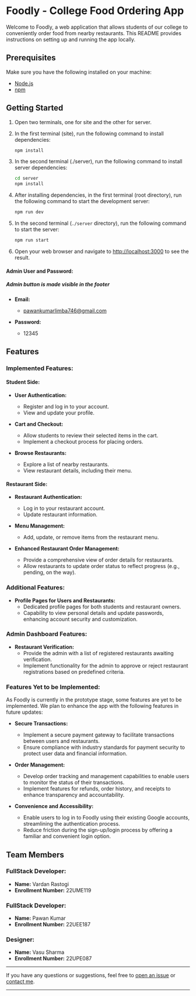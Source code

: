 # Foodly - College Food Ordering App

Welcome to Foodly, a web application that allows students of our college to conveniently order food from nearby restaurants. This README provides instructions on setting up and running the app locally.

## Prerequisites

Make sure you have the following installed on your machine:

- [Node.js](https://nodejs.org/)
- [npm](https://www.npmjs.com/)

## Getting Started

1. Open two terminals, one for site and the other for server.

2. In the first terminal (site), run the following command to install dependencies:

   ```bash
   npm install
   ```

3. In the second terminal (./server), run the following command to install server dependencies:

   ```bash
   cd server
   npm install
   ```

4. After installing dependencies, in the first terminal (root directory), run the following command to start the development server:

   ```bash
   npm run dev
   ```

5. In the second terminal (`./server` directory), run the following command to start the server:

   ```bash
   npm run start
   ```

6. Open your web browser and navigate to [http://localhost:3000](http://localhost:3000) to see the result.

#### Admin User and Password:

##### Admin button is made visible in the footer

- **Email:**

  - pawankumarlimba746@gmail.com

- **Password:**
  - 12345

## Features

### Implemented Features:

#### Student Side:

- **User Authentication:**

  - Register and log in to your account.
  - View and update your profile.

- **Cart and Checkout:**

  - Allow students to review their selected items in the cart.
  - Implement a checkout process for placing orders.

- **Browse Restaurants:**

  - Explore a list of nearby restaurants.
  - View restaurant details, including their menu.

#### Restaurant Side:

- **Restaurant Authentication:**

  - Log in to your restaurant account.
  - Update restaurant information.

- **Menu Management:**

  - Add, update, or remove items from the restaurant menu.

- **Enhanced Restaurant Order Management:**

  - Provide a comprehensive view of order details for restaurants.
  - Allow restaurants to update order status to reflect progress (e.g., pending, on the way).

### Additional Features:

- **Profile Pages for Users and Restaurants:**
  - Dedicated profile pages for both students and restaurant owners.
  - Capability to view personal details and update passwords, enhancing account security and customization.

### Admin Dashboard Features:

- **Restaurant Verification:**
  - Provide the admin with a list of registered restaurants awaiting verification.
  - Implement functionality for the admin to approve or reject restaurant registrations based on predefined criteria.

### Features Yet to be Implemented:

As Foodly is currently in the prototype stage, some features are yet to be implemented. We plan to enhance the app with the following features in future updates:

- **Secure Transactions:**

  - Implement a secure payment gateway to facilitate transactions between users and restaurants.
  - Ensure compliance with industry standards for payment security to protect user data and financial information.

- **Order Management:**

  - Develop order tracking and management capabilities to enable users to monitor the status of their transactions.
  - Implement features for refunds, order history, and receipts to enhance transparency and accountability.

- **Convenience and Accessibility:**
  - Enable users to log in to Foodly using their existing Google accounts, streamlining the authentication process.
  - Reduce friction during the sign-up/login process by offering a familiar and convenient login option.

## Team Members

### FullStack Developer:

- **Name:** Vardan Rastogi
- **Enrollment Number:** 22UME119

### FullStack Developer:

- **Name:** Pawan Kumar
- **Enrollment Number:** 22UEE187

### Designer:

- **Name:** Vasu Sharma
- **Enrollment Number:** 22UPE087

---

If you have any questions or suggestions, feel free to [open an issue](https://github.com/F00DLY/foodly/issues) or [contact me](vardanrastogi1@gmail.com).

---
